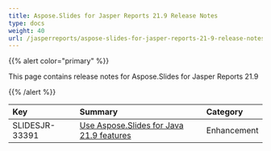 ```yaml
---
title: Aspose.Slides for Jasper Reports 21.9 Release Notes
type: docs
weight: 40
url: /jasperreports/aspose-slides-for-jasper-reports-21-9-release-notes/
---
```


{{% alert color="primary" %}} 

This page contains release notes for Aspose.Slides for Jasper Reports 21.9

{{% /alert %}} 

|**Key**|**Summary**|**Category**|
| :- | :- | :- |
|SLIDESJR-33391|[Use Aspose.Slides for Java 21.9 features](/slides/java/aspose-slides-for-java-21-9-release-notes/)|Enhancement|
